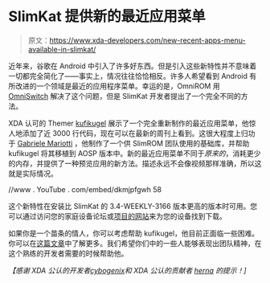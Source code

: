 # SlimKat 提供新的最近应用菜单

> 原文：<https://www.xda-developers.com/new-recent-apps-menu-available-in-slimkat/>

近年来，谷歌在 Android 中引入了许多好东西。但是引入这些新特性并不意味着一切都完全简化了——事实上，情况往往恰恰相反。许多人希望看到 Android 有所改进的一个领域是最近的应用程序菜单。幸运的是，OmniROM 用 [OmniSwitch](http://www.xda-developers.com/android/meet-omniswitch-an-innovative-new-feature-in-omnirom/) 解决了这个问题，但是 SlimKat 开发者提出了一个完全不同的方法。

XDA 认可的 Themer [kufikugel](http://forum.xda-developers.com/member.php?u=4790322) 展示了一个完全重新制作的最近应用菜单，他惊人地添加了近 3000 行代码，现在可以在最新的周刊上看到。这很大程度上归功于 [Gabriele Mariotti](https://plus.google.com/+GabrieleMariotti) ，他制作了一个供 SlimROM 团队使用的基础库，并帮助 kufikugel 将其移植到 AOSP 版本中。新的最近应用菜单不同于*原来的*，消耗更少的内存，并提供了一种预览应用的新方法。描述永远不会像视频那样准确，所以这就是实际情况。

//www . YouTube . com/embed/dkmjpfgwh 58

这个新特性在安装比 SlimKat 的 3.4-WEEKLY-3166 版本更高的版本时可用。您可以通过访问您的家庭设备论坛或[项目的网站](http://slimroms.net/)来为您的设备找到下载。

如果你是一个苗条的情人，你可以考虑帮助 kufikugel，他目前正面临一些困难。你可以在[这篇文章](http://forum.xda-developers.com/showpost.php?p=50806514&postcount=6800)中了解更多。我们希望你们中的一些人能够表现出团队精神，在这个熟练的开发者需要的时候帮助他。

*【感谢 XDA 公认的开发者[cybogenix](http://forum.xda-developers.com/member.php?u=4584140)和 XDA 公认的贡献者 [herna](http://forum.xda-developers.com/member.php?u=2225255) 的提示！]*